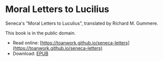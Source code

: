 # Moral Letters to Lucilius

Seneca's "Moral Letters to Luculius", translated by Richard M. Gummere.  

This book is in the public domain.  

- Read online: [https://toanwork.github.io/seneca-letters](https://toanwork.github.io/seneca-letters)
- Download: [EPUB](https://toanwork.github.io/seneca-letters/download/moral-letters-to-lucilius.epub)
